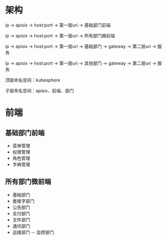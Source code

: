 # 架构

ip -> apisix -> host:port -> 第一层uri -> 基础部门前端

ip -> apisix -> host:port -> 第一层uri -> 所有部门微前端

ip -> apisix -> host:port -> 第一层uri -> 基础部门 -> gateway -> 第二层uri -> 服务

ip -> apisix -> host:port -> 第一层uri -> 其他部门 -> gateway -> 第二层uri -> 服务

顶层命名空间：kubesphere

子层命名空间：apisix、前端、部门

# 前端

## 基础部门前端
- 菜单管理
- 权限管理
- 角色管理
- 字典管理

## 所有部门微前端
- 基础部门
- 套接字部门
- 公告部门
- 支付部门
- 文件部门
- 通讯部门
- 运维部门
-- 监控部门
 